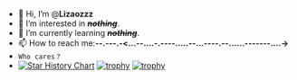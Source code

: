 - 👋 Hi, I’m @**Lizaozzz**
- 👀 I’m interested in ***~~nothing~~***.
- 🌱 I’m currently learning ***~~nothing~~***.
- 📫 How to reach me:**\--.-\--.-<\...--\....-\.----\.....\--...\----.\--...\...--\-----\....->**
- `Who cares？`
- [![Star History Chart](https://api.star-history.com/svg?repos=Lizaozzz/README&type=Date)](https://star-history.com/#Lizaozzz/README&Date)
[![trophy](https://github-profile-trophy.vercel.app/Lizaozzzryo-ma)](https://github.com/ryo-ma/github-profile-trophy)
[![trophy](https://github-profile-trophy.vercel.app/Lizaozzzryo-ma&theme=onedark)](https://github.com/ryo-ma/github-profile-trophy)
